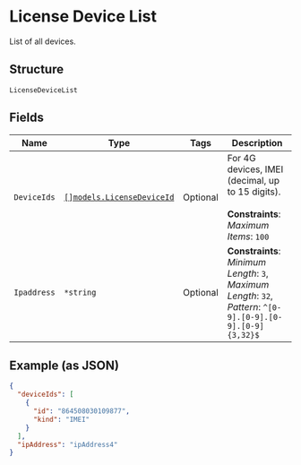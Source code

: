 
# License Device List

List of all devices.

## Structure

`LicenseDeviceList`

## Fields

| Name | Type | Tags | Description |
|  --- | --- | --- | --- |
| `DeviceIds` | [`[]models.LicenseDeviceId`](../../doc/models/license-device-id.md) | Optional | For 4G devices, IMEI (decimal, up to 15 digits).<br><br>**Constraints**: *Maximum Items*: `100` |
| `Ipaddress` | `*string` | Optional | **Constraints**: *Minimum Length*: `3`, *Maximum Length*: `32`, *Pattern*: `^[0-9].[0-9].[0-9].[0-9]{3,32}$` |

## Example (as JSON)

```json
{
  "deviceIds": [
    {
      "id": "864508030109877",
      "kind": "IMEI"
    }
  ],
  "ipAddress": "ipAddress4"
}
```

